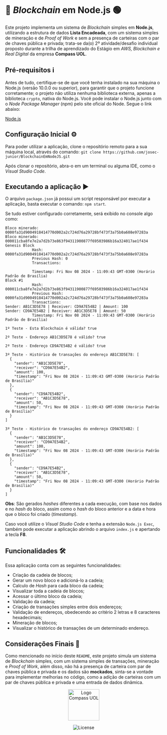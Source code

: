 # 🔗 *Blockchain* em Node.js 🟢

Este projeto implementa um sistema de *Blockchain* simples em **Node.js**, utilizando a estrutura de dados **Lista Encadeada**, com um sistema simples de mineração e de *Proof of Work* e sem a presença de carteiras com o par de chaves pública e privada; trata-se da(o) 2º atividade/desafio individual proposto durante a trilha de aprendizado do Estágio em *AWS, Blockchain e Real Digital* da empresa **Compass UOL**.

## Pré-requisitos ℹ️
Antes de tudo, certifique-se de que você tenha instalado na sua máquina o Node.js (versão 10.0.0 ou superior), para garantir que o projeto funcione corretamente; o projeto não utiliza nenhuma biblioteca externa, apenas a biblioteca `crypto`, nativa do Node.js.
Você pode instalar o Node.js junto com o *Node Package Manager* (npm) pelo site oficial do Node. Segue o link abaixo:

[Node.js](https://nodejs.org/en/download/package-manager)

## Configuração Inicial ⚙️

Para poder utilizar a aplicação, clone o repositório remoto para a sua máquina local, através do comando:
`git clone https://github.com/josec-junior/BlockchainEmNodeJS.git`

Após clonar o repositório, abra-o em um terminal ou alguma IDE, como o *Visual Studio Code*.

## Executando a aplicação ▶️

O arquivo `package.json` já possui um script responsável por executar a aplicação, basta executar o comando: `npm start`.

Se tudo estiver configurado corretamente, será exibido no console algo como:

```plaintext
Bloco minerado: 0000fa31d9004918414770d002a2c724d76a29728bf473f3a75b0a608e97283a
Bloco minerado: 000011cba8fe7e2a7d2b73e863f94311900877f69503986b16a324017ae1f434
Genesis Block
            Hash: 0000fa31d9004918414770d002a2c724d76a29728bf473f3a75b0a608e97283a
            Previous Hash: 0
            Transactions:

            Timestamp: Fri Nov 08 2024 - 11:09:43 GMT-0300 (Horário Padrão de Brasília)
Block #1
            Hash: 000011cba8fe7e2a7d2b73e863f94311900877f69503986b16a324017ae1f434
            Previous Hash: 0000fa31d9004918414770d002a2c724d76a29728bf473f3a75b0a608e97283a
            Transactions:
Sender: AB1C3D5E78 | Receiver: CD9A7E54B2 | Amount: 100
Sender: CD9A7E54B2 | Receiver: AB1C3D5E78 | Amount: 50
            Timestamp: Fri Nov 08 2024 - 11:09:43 GMT-0300 (Horário Padrão de Brasília)

1º Teste - Esta Blockchain é válida? true

2º Teste - Endereço AB1C3D5E78 é válido? true

2º Teste - Endereço CD9A7E54B2 é válido? true

3º Teste - Histórico de transações do endereço AB1C3D5E78: [
  {
    "sender": "AB1C3D5E78",
    "receiver": "CD9A7E54B2",
    "amount": 100,
    "timestamp": "Fri Nov 08 2024 - 11:09:43 GMT-0300 (Horário Padrão de Brasília)"
  },
  {
    "sender": "CD9A7E54B2",
    "receiver": "AB1C3D5E78",
    "amount": 50,
    "timestamp": "Fri Nov 08 2024 - 11:09:43 GMT-0300 (Horário Padrão de Brasília)"
  }
]

3º Teste - Histórico de transações do endereço CD9A7E54B2: [
  {
    "sender": "AB1C3D5E78",
    "receiver": "CD9A7E54B2",
    "amount": 100,
    "timestamp": "Fri Nov 08 2024 - 11:09:43 GMT-0300 (Horário Padrão de Brasília)"
  },
  {
    "sender": "CD9A7E54B2",
    "receiver": "AB1C3D5E78",
    "amount": 50,
    "timestamp": "Fri Nov 08 2024 - 11:09:43 GMT-0300 (Horário Padrão de Brasília)"
  }
]
```

**Obs**: São gerados *hashes* diferentes a cada execução, com base nos dados e no *hash* do bloco, assim como o *hash* do bloco anterior e a data e hora que o bloco foi criado (*timestamp*).

Caso você utilize o *Visual Studio Code* e tenha a extensão `Node.js Exec`, também pode executar a aplicação abrindo o arquivo `index.js` e apertando a tecla **F8**.

## Funcionalidades 🛠️

Essa aplicação conta com as seguintes funcionalidades:
- Criação da cadeia de blocos;
- Gerar um novo bloco e adicioná-lo a cadeia;
- Calculo de *Hash* para cada bloco da cadeia;
- Visualizar toda a cadeia de blocos;
- Acessar o último bloco da cadeia;
- Validação da cadeia;
- Criação de transações simples entre dois endereços;
- Validação de endereços, obedecendo ao critério 2 letras e 8 caracteres hexadecimais;
- Mineração de blocos;
- Visualizar o histórico de transações de um determinado endereço.

## Considerações Finais 🔮

Como mencionado no início deste `README`, este projeto simula um sistema de *Blockchain* simples, com um sistema simples de transações, mineração e *Proof of Work*, além disso, não há a presença de carteira com par de chaves pública e privada e os dados são **mockados**, sinta-se a vontade para implementar melhorias no código, como a adição de carteiras com um par de chaves pública e privada e uma entrada de dados dinâmica.

<!-- Imagens centralizadas utilizando HTML -->
<p align = "center">
    <img src = "https://github.com/user-attachments/assets/50d96dcf-a9d0-42cf-8c28-585896b8c7fc" alt = "Logo Compass UOL" width = "100">
</p>
<p align = "center">
    <img src = "https://img.shields.io/static/v1?label=license&message=MIT&color=49AA26&" alt = "License">
</p>